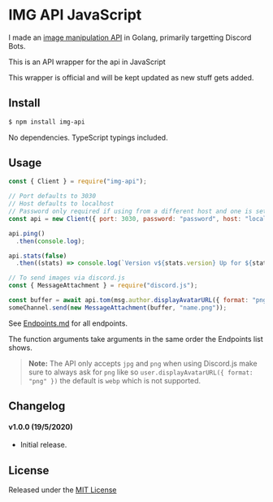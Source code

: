 # IMG API JavaScript
I made an [image manipulation API](https://github.com/pollen5/img-api) in Golang, primarily targetting Discord Bots.

This is an API wrapper for the api in JavaScript

This wrapper is official and will be kept updated as new stuff gets added.

## Install
```sh
$ npm install img-api
```
No dependencies. TypeScript typings included.

## Usage
```js
const { Client } = require("img-api");

// Port defaults to 3030
// Host defaults to localhost
// Password only required if using from a different host and one is set in the server.
const api = new Client({ port: 3030, password: "password", host: "localhost" });

api.ping()
  .then(console.log);

api.stats(false)
  .then((stats) => console.log(`Version v${stats.version} Up for ${stats.uptime} seconds.`));

// To send images via discord.js
const { MessageAttachment } = require("discord.js");

const buffer = await api.tom(msg.author.displayAvatarURL({ format: "png", size: 2048 }));
someChannel.send(new MessageAttachment(buffer, "name.png"));
```
See [Endpoints.md](https://github.com/pollen5/img-api/blob/master/Endpoints.md) for all endpoints.

The function arguments take arguments in the same order the Endpoints list shows.

> **Note:** The API only accepts `jpg` and `png` when using Discord.js make sure to always ask for `png` like so `user.displayAvatarURL({ format: "png" })` the default is `webp` which is not supported.

## Changelog

#### v1.0.0 (19/5/2020)
- Initial release.

## License
Released under the [MIT License](LICENSE)
